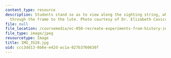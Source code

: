```yaml
---
content_type: resource
description: Students stand so as to view along the sighting string, which passes
  through the frame to the lute. Photo courtesy of Dr. Elizabeth Cavicchi.
file: null
file_location: /coursemedia/ec-050-recreate-experiments-from-history-inform-the-future-from-the-past-galileo-january-iap-2010/ccc3dd136b6ee42dac1a027b3760630f_IMG_3528.jpg
file_type: image/jpeg
resourcetype: Image
title: IMG_3528.jpg
uid: ccc3dd13-6b6e-e42d-ac1a-027b3760630f
---
```


